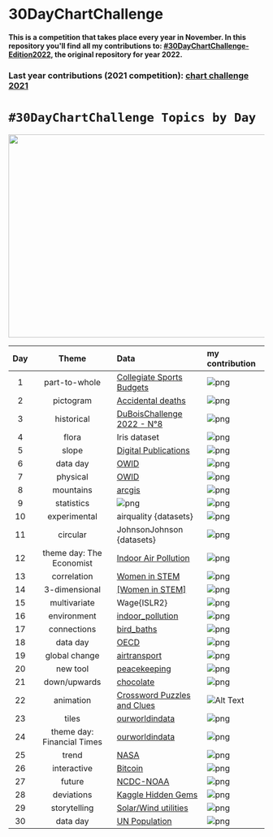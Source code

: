 # 30DayChartChallenge

#### This is a competition that takes place every year in November. In this repository you'll find all my contributions to: [#30DayChartChallenge-Edition2022](https://github.com/30DayChartChallenge/Edition2022), the original repository for year 2022.


### Last year contributions (2021 competition): [chart challenge 2021](https://github.com/Fgazzelloni/rstats-chart-challenge-2021)

# `#30DayChartChallenge Topics by Day`
<p align="center">
  <img width="960" height="400" src="https://pbs.twimg.com/media/FPKZks-WUAQXHWB?format=jpg&name=4096x4096">
</p>



| Day | Theme | Data | my contribution 
| :---: | :---: | :--- | :--- 
| 1 | part-to-whole | [Collegiate Sports Budgets](https://github.com/rfordatascience/tidytuesday/blob/master/data/2022/2022-03-29/readme.md) | ![png](data/Edition_2022/day1_part_to_whole/day1_part-to-whole.png)
| 2 | pictogram | [Accidental deaths](https://www.statista.com/statistics/529312/sweden-number-of-accidental-deaths-by-type-and-gender/) | ![png](data/Edition_2022/day2_pictogram/day2_pictogram.png)
| 3 | historical | [DuBoisChallenge 2022 - N°8](https://github.com/ajstarks/dubois-data-portraits/tree/master/challenge/2022) | ![png](data/Edition_2022/day3_historical/day3_historical.png)
| 4 | flora | Iris dataset | ![png](data/Edition_2022/day4_flora/day4_flora.png)
| 5 | slope | [Digital Publications](https://github.com/rfordatascience/tidytuesday/blob/master/data/2022/2022-04-05/readme.md) | ![png](data/Edition_2022/day5_slope/day5_slope.png)
| 6 | data day | [OWID](https://ourworldindata.org/) | ![png](data/Edition_2022/day6_data_day/day6_data_day.png)
| 7 | physical | [OWID](https://ourworldindata.org/grapher/violence-against-children?country=~OWID_WRL) | ![png](data/Edition_2022/day7_physical/day7_physical.png)
| 8 | mountains | [arcgis](https://learn.arcgis.com/en/projects/map-the-highest-mountains/) | ![png](data/Edition_2022/day8_mountains/day8_mountains.png)
| 9 | statistics | ![png](data/Edition_2022/day9_statistics/day9_statistics_v2.png) | ![png](data/Edition_2022/day9_statistics/day9_statistics.png)
| 10 | experimental | airquality {datasets} | ![png](data/Edition_2022/day10_experimental/day10_experimental.png)
| 11 | circular | JohnsonJohnson {datasets} | ![png](data/Edition_2022/day11_circular/day11_circular.png)
| 12 | theme day: The Economist | [Indoor Air Pollution](https://github.com/rfordatascience/tidytuesday/blob/master/data/2022/2022-04-12/readme.md)| ![png](data/Edition_2022/day12_theme_day/day12_theme_day.png)
| 13 | correlation | [Women in STEM](https://ncses.nsf.gov/pubs/nsb20221/u-s-and-global-stem-education-and-labor-force) | ![png](data/Edition_2022/day13_correlation/day13_correlation.png)
| 14 | 3-dimensional | [[Women in STEM]](https://ncses.nsf.gov/pubs/nsb20212/data) | ![png](data/Edition_2022/day14_3-dimensional/day14_3-dimensional.png)
| 15 | multivariate | Wage{ISLR2} | ![png](data/Edition_2022/day15_multivariate/day15_multivariate.png)
| 16 | environment | [indoor_pollution](https://raw.githubusercontent.com/rfordatascience/tidytuesday/master/data/2022/2022-04-12/indoor_pollution.csv) | ![png](data/Edition_2022/day16_environment/day16_environment.png)
| 17 | connections | [bird_baths](https://raw.githubusercontent.com/rfordatascience/tidytuesday/master/data/2021/2021-08-31/bird_baths.csv)| ![png](data/Edition_2022/day17_connections/bird-network.png)
| 18 | data day | [OECD](https://www.oecd-ilibrary.org/environment/data/oecd-environment-statistics/air-transport-co2-emissions_13d4f295-en) | ![png](data/Edition_2022/day18_oecd/day18_oecd.png)
| 19 | global change | [airtransport]((https://www.oecd-ilibrary.org/environment/data/oecd-environment-statistics/air-transport-co2-emissions_13d4f295-en)) | ![png](data/Edition_2022/day19_global_change/day19_global_change.png)
| 20 | new tool | [peacekeeping](https://www.datawrapper.de/) | ![png](data/Edition_2022/day20_new_tool/day20_new_tool.png)
| 21 | down/upwards | [chocolate](https://raw.githubusercontent.com/rfordatascience/tidytuesday/master/data/2022/2022-01-18/chocolate.csv)| ![png](data/Edition_2022/day21_down_upwards/day21_down_upwards.png)
| 22 | animation | [Crossword Puzzles and Clues](https://github.com/rfordatascience/tidytuesday/blob/master/data/2022/2022-04-19/readme.md) | ![Alt Text](data/Edition_2022/day22_animation/day22_animation.gif)
| 23 | tiles | [ourworldindata](https://ourworldindata.org/financing-education) | ![png](data/Edition_2022/day23_tiles/day23_tiles.png)
| 24 | theme day: Financial Times |[ourworldindata](https://ourworldindata.org/financing-education) | ![png](data/Edition_2022/day24_theme_day/day24_theme_day.png)
| 25 | trend | [NASA](https://climate.nasa.gov/vital-signs/global-temperature/) | ![png](data/Edition_2022/day25_trend/day25_trend.png)
| 26 | interactive | [Bitcoin](https://bookdown.org/content/b298e479-b1ab-49fa-b83d-a57c2b034d49/evolution.html) | ![png](data/Edition_2022/day26_interactive/day26_interactive.png)
| 27 | future | [NCDC-NOAA](https://www.ncei.noaa.gov/orders/cdo/2960933.csv)| ![png](data/Edition_2022/day27_future/day27_future.png)
| 28 | deviations | [Kaggle Hidden Gems](https://github.com/rfordatascience/tidytuesday/blob/master/data/2022/2022-04-26/readme.md) | ![png](data/Edition_2022/day28_deviations/day28_deviations.png)
| 29 | storytelling | [Solar/Wind utilities](https://github.com/rfordatascience/tidytuesday/blob/master/data/2022/2022-05-03/readme.md) | ![png](data/Edition_2022/day29_storytelling/day29_storytelling.png)
| 30 | data day | [UN Population](https://population.un.org/wpp/) | ![png](data/Edition_2022/day30_un_pop/day30_dataday_un.png)
